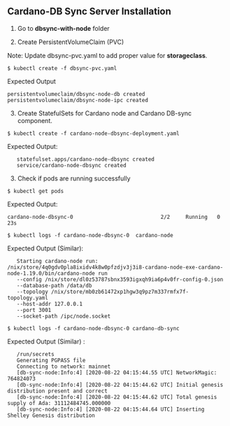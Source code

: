 Cardano-DB Sync Server Installation
-----------------------

1. Go to **dbsync-with-node** folder

2. Create PersistentVolumeClaim (PVC)

Note: Update dbsync-pvc.yaml to add proper value for **storageclass**.

```
$ kubectl create -f dbsync-pvc.yaml
```

Expected Output
``` 
persistentvolumeclaim/dbsync-node-db created
persistentvolumeclaim/dbsync-node-ipc created
```

3. Create StatefulSets for Cardano node and Cardano DB-sync component.

``` 
$ kubectl create -f cardano-node-dbsync-deployment.yaml
```

Expected Output:
``` 
   statefulset.apps/cardano-node-dbsync created
   service/cardano-node-dbsync created
```
   
3. Check if pods are running successfully
``` 
$ kubectl get pods
```

Expected Output:
```
cardano-node-dbsync-0                            2/2     Running   0          23s   
```

```
$ kubectl logs -f cardano-node-dbsync-0  cardano-node
```

Expected Output (Similar):
```
   Starting cardano-node run: /nix/store/4q0gdv0pla8ixidv4k8w0pfzdjv3j3i8-cardano-node-exe-cardano-node-1.19.0/bin/cardano-node run
   --config /nix/store/dl0z53787sbnx3593igxqh9ia6p4v0fr-config-0.json
   --database-path /data/db
   --topology /nix/store/mb0zb61472xp1hgw3q9pz7m337rmfx7f-topology.yaml
   --host-addr 127.0.0.1
   --port 3001
   --socket-path /ipc/node.socket
```

```
$ kubectl logs -f cardano-node-dbsync-0 cardano-db-sync
```

Expected Output (Similar) :
```
   /run/secrets
   Generating PGPASS file
   Connecting to network: mainnet
   [db-sync-node:Info:4] [2020-08-22 04:15:44.55 UTC] NetworkMagic: 764824073
   [db-sync-node:Info:4] [2020-08-22 04:15:44.62 UTC] Initial genesis distribution present and correct
   [db-sync-node:Info:4] [2020-08-22 04:15:44.62 UTC] Total genesis supply of Ada: 31112484745.000000
   [db-sync-node:Info:4] [2020-08-22 04:15:44.64 UTC] Inserting Shelley Genesis distribution
```

